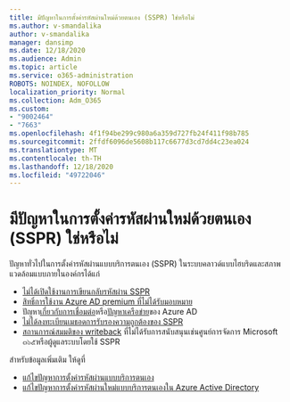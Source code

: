 ```yaml
---
title: มีปัญหาในการตั้งค่ารหัสผ่านใหม่ด้วยตนเอง (SSPR) ใช่หรือไม่
ms.author: v-smandalika
author: v-smandalika
manager: dansimp
ms.date: 12/18/2020
ms.audience: Admin
ms.topic: article
ms.service: o365-administration
ROBOTS: NOINDEX, NOFOLLOW
localization_priority: Normal
ms.collection: Adm_O365
ms.custom:
- "9002464"
- "7663"
ms.openlocfilehash: 4f1f94be299c980a6a359d727fb24f411f98b785
ms.sourcegitcommit: 2ffdf6096de5608b117c6677d3cd7dd4c23ea024
ms.translationtype: MT
ms.contentlocale: th-TH
ms.lasthandoff: 12/18/2020
ms.locfileid: "49722046"
---
```

# <a name="having-self-service-password-reset-sspr-problems"></a>มีปัญหาในการตั้งค่ารหัสผ่านใหม่ด้วยตนเอง (SSPR) ใช่หรือไม่

ปัญหาทั่วไปในการตั้งค่ารหัสผ่านแบบบริการตนเอง (SSPR) ในระบบคลาวด์แบบไฮบริดและสภาพแวดล้อมแบบภายในองค์กรได้แก่

- [ไม่ได้เปิดใช้งานการเขียนกลับรหัสผ่าน SSPR](https://docs.microsoft.com/azure/active-directory/authentication/tutorial-enable-sspr-writeback)
- [สิทธิ์การใช้งาน Azure AD premium ที่ไม่ได้รับมอบหมาย](https://docs.microsoft.com/azure/active-directory/authentication/concept-sspr-licensing)
- ปัญหา[เกี่ยวกับการเชื่อมต่อ](https://docs.microsoft.com/azure/active-directory/hybrid/tshoot-connect-sync-errors)หรือ[ปัญหาเครือข่าย](https://docs.microsoft.com/azure/active-directory/hybrid/tshoot-connect-connectivity)ของ Azure AD
- [ไม่ได้ลงทะเบียนเมธอดการรับรองความถูกต้องของ SSPR](https://mysignins.microsoft.com/security-info)
- [สถานการณ์สมมติของ writeback](https://docs.microsoft.com/azure/active-directory/authentication/concept-sspr-writeback#unsupported-writeback-operations) ที่ไม่ได้รับการสนับสนุนเช่นศูนย์การจัดการ Microsoft ๓๖๕หรือผู้ดูแลระบบโดยใช้ SSPR


สำหรับข้อมูลเพิ่มเติม ให้ดูที่

- [แก้ไขปัญหาการตั้งค่ารหัสผ่านแบบบริการตนเอง](https://docs.microsoft.com/azure/active-directory/authentication/troubleshoot-sspr)
- [แก้ไขปัญหาการตั้งค่ารหัสผ่านใหม่แบบบริการตนเองใน Azure Active Directory](https://docs.microsoft.com/azure/active-directory/authentication/troubleshoot-sspr-writeback)
